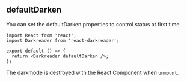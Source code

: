## defaultDarken

You can set the defaultDarken properties to control status at first time.

```tsx
import React from 'react';
import Darkreader from 'react-darkreader';

export default () => {
  return <Darkreader defaultDarken />;
};
```

The darkmode is destroyed with the React Component when `unmount`.
